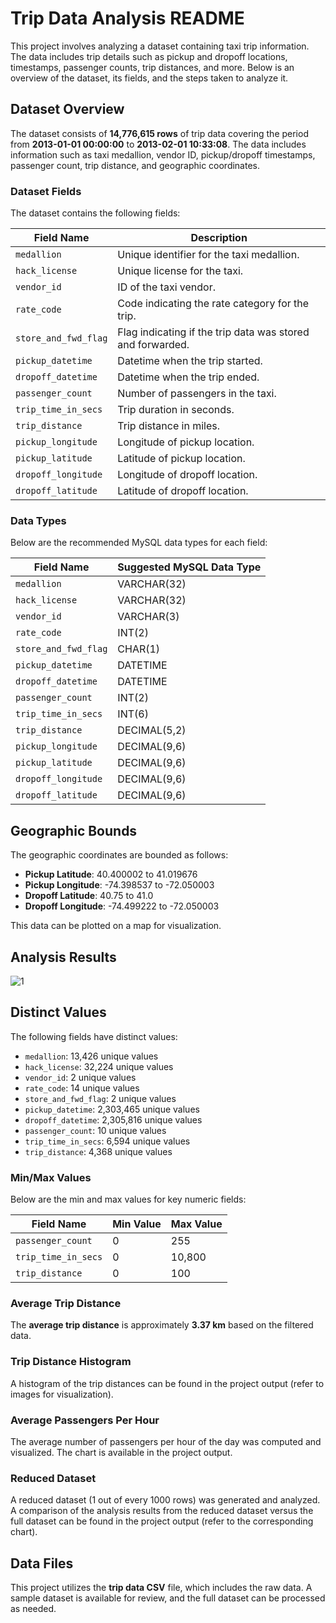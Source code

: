 
# Trip Data Analysis README

This project involves analyzing a dataset containing taxi trip information. The data includes trip details such as pickup and dropoff locations, timestamps, passenger counts, trip distances, and more. Below is an overview of the dataset, its fields, and the steps taken to analyze it.


## Dataset Overview

The dataset consists of **14,776,615 rows** of trip data covering the period from **2013-01-01 00:00:00** to **2013-02-01 10:33:08**. The data includes information such as taxi medallion, vendor ID, pickup/dropoff timestamps, passenger count, trip distance, and geographic coordinates.

### Dataset Fields

The dataset contains the following fields:

| **Field Name**            | **Description**                                       |
|---------------------------|-------------------------------------------------------|
| `medallion`                | Unique identifier for the taxi medallion.             |
| `hack_license`             | Unique license for the taxi.                          |
| `vendor_id`                | ID of the taxi vendor.                                |
| `rate_code`                | Code indicating the rate category for the trip.       |
| `store_and_fwd_flag`       | Flag indicating if the trip data was stored and forwarded. |
| `pickup_datetime`          | Datetime when the trip started.                       |
| `dropoff_datetime`         | Datetime when the trip ended.                         |
| `passenger_count`          | Number of passengers in the taxi.                     |
| `trip_time_in_secs`        | Trip duration in seconds.                             |
| `trip_distance`            | Trip distance in miles.                               |
| `pickup_longitude`         | Longitude of pickup location.                         |
| `pickup_latitude`          | Latitude of pickup location.                          |
| `dropoff_longitude`        | Longitude of dropoff location.                        |
| `dropoff_latitude`         | Latitude of dropoff location.                         |

### Data Types

Below are the recommended MySQL data types for each field:

| **Field Name**            | **Suggested MySQL Data Type**                           |
|---------------------------|---------------------------------------------------------|
| `medallion`                | VARCHAR(32)                                              |
| `hack_license`             | VARCHAR(32)                                              |
| `vendor_id`                | VARCHAR(3)                                               |
| `rate_code`                | INT(2)                                                   |
| `store_and_fwd_flag`       | CHAR(1)                                                  |
| `pickup_datetime`          | DATETIME                                                 |
| `dropoff_datetime`         | DATETIME                                                 |
| `passenger_count`          | INT(2)                                                   |
| `trip_time_in_secs`        | INT(6)                                                   |
| `trip_distance`            | DECIMAL(5,2)                                             |
| `pickup_longitude`         | DECIMAL(9,6)                                             |
| `pickup_latitude`          | DECIMAL(9,6)                                             |
| `dropoff_longitude`        | DECIMAL(9,6)                                             |
| `dropoff_latitude`         | DECIMAL(9,6)                                             |

## Geographic Bounds

The geographic coordinates are bounded as follows:

- **Pickup Latitude**: 40.400002 to 41.019676
- **Pickup Longitude**: -74.398537 to -72.050003
- **Dropoff Latitude**: 40.75 to 41.0
- **Dropoff Longitude**: -74.499222 to -72.050003

This data can be plotted on a map for visualization.

## Analysis Results

<img src="image1.png" alt="1">

##  Distinct Values

The following fields have distinct values:
- `medallion`: 13,426 unique values
- `hack_license`: 32,224 unique values
- `vendor_id`: 2 unique values
- `rate_code`: 14 unique values
- `store_and_fwd_flag`: 2 unique values
- `pickup_datetime`: 2,303,465 unique values
- `dropoff_datetime`: 2,305,816 unique values
- `passenger_count`: 10 unique values
- `trip_time_in_secs`: 6,594 unique values
- `trip_distance`: 4,368 unique values

### Min/Max Values

Below are the min and max values for key numeric fields:

| **Field Name**         | **Min Value**    | **Max Value**    |
|------------------------|------------------|------------------|
| `passenger_count`      | 0                | 255              |
| `trip_time_in_secs`    | 0                | 10,800           |
| `trip_distance`        | 0                | 100              |

### Average Trip Distance

The **average trip distance** is approximately **3.37 km** based on the filtered data.

### Trip Distance Histogram

A histogram of the trip distances can be found in the project output (refer to images for visualization).

### Average Passengers Per Hour

The average number of passengers per hour of the day was computed and visualized. The chart is available in the project output.

### Reduced Dataset

A reduced dataset (1 out of every 1000 rows) was generated and analyzed. A comparison of the analysis results from the reduced dataset versus the full dataset can be found in the project output (refer to the corresponding chart).

## Data Files

This project utilizes the **trip data CSV** file, which includes the raw data. A sample dataset is available for review, and the full dataset can be processed as needed.
